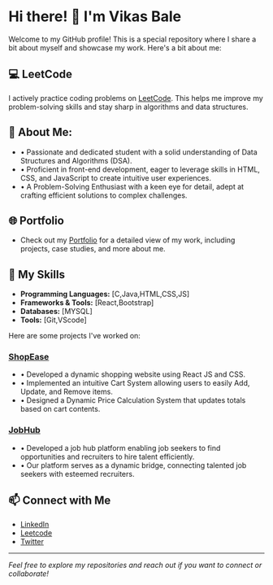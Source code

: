 
# Hi there! 👋 I'm Vikas Bale

Welcome to my GitHub profile! This is a special repository where I share a bit about myself and showcase my work. Here's a bit about me:

## 💻 LeetCode

I actively practice coding problems on [LeetCode](https://leetcode.com/u/coder6765). This helps me improve my problem-solving skills and stay sharp in algorithms and data structures.


## 🌟 About Me:
- • Passionate and dedicated student with a solid understanding of Data Structures and Algorithms (DSA).
- • Proficient in front-end development, eager to leverage skills in HTML, CSS, and JavaScript to create intuitive
user experiences.
- • A Problem-Solving Enthusiast with a keen eye for detail, adept at crafting efficient solutions to complex
challenges.
  
## 🌐 Portfolio

- Check out my [Portfolio](https://vikasbale.netlify.app) for a detailed view of my work, including projects, case studies, and more about me.

## 💼 My Skills

- **Programming Languages:** [C,Java,HTML,CSS,JS]
- **Frameworks & Tools:** [React,Bootstrap]
- **Databases:** [MYSQL]
- **Tools:** [Git,VScode]

Here are some projects I've worked on:


### [ShopEase](https://github.com/Vikas958/shopease)
- • Developed a dynamic shopping website using React JS and CSS.
- • Implemented an intuitive Cart System allowing users to easily Add, Update, and Remove items.
- • Designed a Dynamic Price Calculation System that updates totals based on cart contents.

  
### [JobHub](https://github.com/Vikas958/jobhub)
- • Developed a job hub platform enabling job seekers to find opportunities and recruiters to hire talent
efficiently.
- • Our platform serves as a dynamic bridge, connecting talented job seekers with esteemed recruiters.


## 📫 Connect with Me

- [LinkedIn](https://linkedin.com/in/vikas-bale)
- [Leetcode](https://leetcode.com/u/coder6765)
- [Twitter](https://x.com/vikas_bale?t=5rKECj9-vtr2kekp2dl7cQ&s=09)

---

*Feel free to explore my repositories and reach out if you want to connect or collaborate!*




<!--
**Vikas958/Vikas958** is a ✨ _special_ ✨ repository because its `README.md` (this file) appears on your GitHub profile.

Here are some ideas to get you started:

- 🔭 I’m currently working on ...
- 🌱 I’m currently learning ...
- 👯 I’m looking to collaborate on ...
- 🤔 I’m looking for help with ...
- 💬 Ask me about ...
- 📫 How to reach me: ...
- 😄 Pronouns: ...
- ⚡ Fun fact: ...
-->
